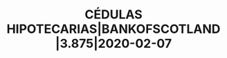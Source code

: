 ---
layout: asset
title: CÉDULAS HIPOTECARIAS|BANKOFSCOTLAND|3.875|2020-02-07
isin: XS0212074388
---